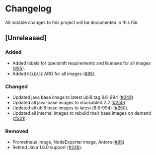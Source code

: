 # Changelog

All notable changes to this project will be documented in this file.

## [Unreleased]

### Added

- Added labels for openshift requirements and licenses for all images ([#95]).
- Added `RELEASE` ARG for all images ([#95]).

### Changed

- Updated java base image to latest ubi8 tag 8.6-994 ([#249]).
- Updated all java-base images to stackable0.2.2 ([#250]).
- Updated all ubi8 base images to latest (8.6-994) ([#250]).
- Updated all internal images to rebuild their base images on demand ([#321]).

### Removed

- Prometheus image, NodeExporter image, Antora ([#95]).
- Retired Java 1.8.0 support ([#248]).

[#95]: https://github.com/stackabletech/docker-images/pull/95
[#248]: https://github.com/stackabletech/docker-images/pull/248
[#249]: https://github.com/stackabletech/docker-images/pull/249
[#250]: https://github.com/stackabletech/docker-images/pull/250
[#321]: https://github.com/stackabletech/docker-images/pull/321
